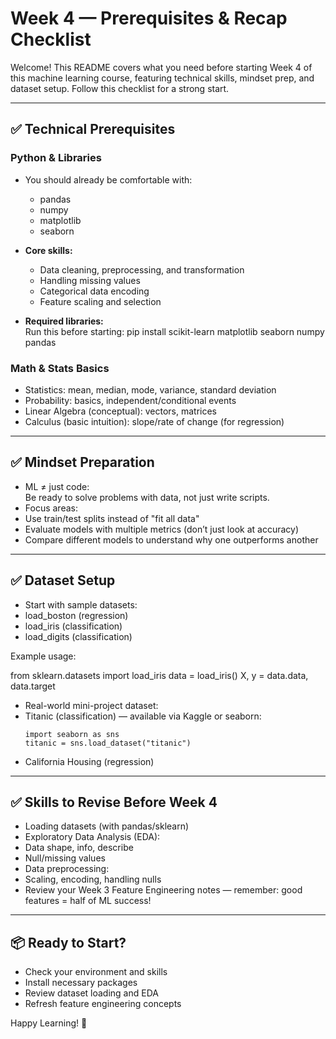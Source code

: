 # Week 4 — Prerequisites & Recap Checklist

Welcome! This README covers what you need before starting Week 4 of this machine learning course, featuring technical skills, mindset prep, and dataset setup. Follow this checklist for a strong start.

---

## ✅ Technical Prerequisites

### Python & Libraries
- You should already be comfortable with:
  - pandas
  - numpy
  - matplotlib
  - seaborn

- **Core skills:**
  - Data cleaning, preprocessing, and transformation
  - Handling missing values
  - Categorical data encoding
  - Feature scaling and selection

- **Required libraries:**  
  Run this before starting:
pip install scikit-learn matplotlib seaborn numpy pandas


### Math & Stats Basics
- Statistics: mean, median, mode, variance, standard deviation
- Probability: basics, independent/conditional events
- Linear Algebra (conceptual): vectors, matrices
- Calculus (basic intuition): slope/rate of change (for regression)

---

## ✅ Mindset Preparation

- ML ≠ just code:  
Be ready to solve problems with data, not just write scripts.
- Focus areas:
- Use train/test splits instead of "fit all data"
- Evaluate models with multiple metrics (don’t just look at accuracy)
- Compare different models to understand why one outperforms another

---

## ✅ Dataset Setup

- Start with sample datasets:
- load_boston (regression)
- load_iris (classification)
- load_digits (classification)

Example usage:

from sklearn.datasets import load_iris
data = load_iris()
X, y = data.data, data.target


- Real-world mini-project dataset:
- Titanic (classification) — available via Kaggle or seaborn:
  ```
  import seaborn as sns
  titanic = sns.load_dataset("titanic")
  ```
- California Housing (regression)

---

## ✅ Skills to Revise Before Week 4

- Loading datasets (with pandas/sklearn)
- Exploratory Data Analysis (EDA):
- Data shape, info, describe
- Null/missing values
- Data preprocessing:
- Scaling, encoding, handling nulls
- Review your Week 3 Feature Engineering notes — remember: good features = half of ML success!

---

## 📦 Ready to Start?

- Check your environment and skills
- Install necessary packages
- Review dataset loading and EDA
- Refresh feature engineering concepts

Happy Learning! 🚀



